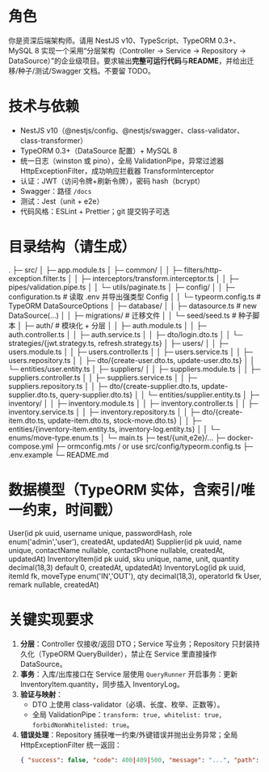 # 角色
你是资深后端架构师。请用 NestJS v10、TypeScript、TypeORM 0.3+、MySQL 8 实现一个采用“分层架构（Controller → Service → Repository → DataSource）”的企业级项目。要求输出**完整可运行代码**与**README**，并给出迁移/种子/测试/Swagger 文档。不要留 TODO。



# 技术与依赖
- NestJS v10（@nestjs/config、@nestjs/swagger、class-validator、class-transformer）
- TypeORM 0.3+（DataSource 配置）+ MySQL 8
- 统一日志（winston 或 pino），全局 ValidationPipe，异常过滤器 HttpExceptionFilter，成功响应拦截器 TransformInterceptor
- 认证：JWT（访问令牌+刷新令牌），密码 hash（bcrypt）
- Swagger：路径 `/docs`
- 测试：Jest（unit + e2e）
- 代码风格：ESLint + Prettier；git 提交钩子可选

# 目录结构（请生成）
.
├─ src/
│  ├─ app.module.ts
│  ├─ common/
│  │  ├─ filters/http-exception.filter.ts
│  │  ├─ interceptors/transform.interceptor.ts
│  │  ├─ pipes/validation.pipe.ts
│  │  └─ utils/paginate.ts
│  ├─ config/
│  │  ├─ configuration.ts            # 读取 .env 并导出强类型 Config
│  │  └─ typeorm.config.ts           # TypeORM DataSourceOptions
│  ├─ database/
│  │  ├─ datasource.ts               # new DataSource(...)
│  │  ├─ migrations/                 # 迁移文件
│  │  └─ seed/seed.ts                # 种子脚本
│  ├─ auth/                          # 模块化 + 分层
│  │  ├─ auth.module.ts
│  │  ├─ auth.controller.ts
│  │  ├─ auth.service.ts
│  │  ├─ dto/login.dto.ts
│  │  └─ strategies/{jwt.strategy.ts, refresh.strategy.ts}
│  ├─ users/
│  │  ├─ users.module.ts
│  │  ├─ users.controller.ts
│  │  ├─ users.service.ts
│  │  ├─ users.repository.ts
│  │  ├─ dto/{create-user.dto.ts, update-user.dto.ts}
│  │  └─ entities/user.entity.ts
│  ├─ suppliers/
│  │  ├─ suppliers.module.ts
│  │  ├─ suppliers.controller.ts
│  │  ├─ suppliers.service.ts
│  │  ├─ suppliers.repository.ts
│  │  ├─ dto/{create-supplier.dto.ts, update-supplier.dto.ts, query-supplier.dto.ts}
│  │  └─ entities/supplier.entity.ts
│  ├─ inventory/
│  │  ├─ inventory.module.ts
│  │  ├─ inventory.controller.ts
│  │  ├─ inventory.service.ts
│  │  ├─ inventory.repository.ts
│  │  ├─ dto/{create-item.dto.ts, update-item.dto.ts, stock-move.dto.ts}
│  │  ├─ entities/{inventory-item.entity.ts, inventory-log.entity.ts}
│  │  └─ enums/move-type.enum.ts
│  └─ main.ts
├─ test/{unit,e2e}/...
├─ docker-compose.yml
├─ ormconfig.mts / or use src/config/typeorm.config.ts
├─ .env.example
└─ README.md

# 数据模型（TypeORM 实体，含索引/唯一约束，时间戳）
User(id pk uuid, username unique, passwordHash, role enum('admin','user'), createdAt, updatedAt)
Supplier(id pk uuid, name unique, contactName nullable, contactPhone nullable, createdAt, updatedAt)
InventoryItem(id pk uuid, sku unique, name, unit, quantity decimal(18,3) default 0, createdAt, updatedAt)
InventoryLog(id pk uuid, itemId fk, moveType enum('IN','OUT'), qty decimal(18,3), operatorId fk User, remark nullable, createdAt)

# 关键实现要求
1) **分层**：Controller 仅接收/返回 DTO；Service 写业务；Repository 只封装持久化（TypeORM QueryBuilder），禁止在 Service 里直接操作 DataSource。
2) **事务**：入库/出库接口在 Service 层使用 `QueryRunner` 开启事务：更新 InventoryItem.quantity，同步插入 InventoryLog。
3) **验证与映射**：
   - DTO 上使用 class-validator（必填、长度、枚举、正数等）。
   - 全局 ValidationPipe：`transform: true, whitelist: true, forbidNonWhitelisted: true`。
4) **错误处理**：Repository 捕获唯一约束/外键错误并抛出业务异常；全局 HttpExceptionFilter 统一返回：
   ```json
   { "success": false, "code": 400|409|500, "message": "...", "path": "...", "timestamp": "ISO" }
